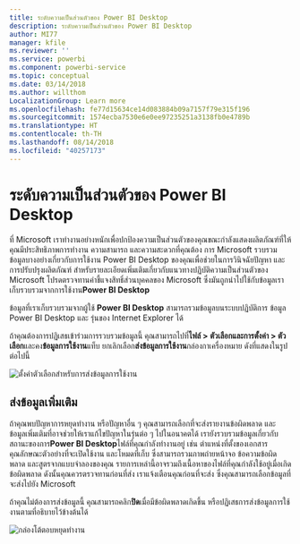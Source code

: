 ```yaml
---
title: ระดับความเป็นส่วนตัวของ Power BI Desktop
description: ระดับความเป็นส่วนตัวของ Power BI Desktop
author: MI77
manager: kfile
ms.reviewer: ''
ms.service: powerbi
ms.component: powerbi-service
ms.topic: conceptual
ms.date: 03/14/2018
ms.author: willthom
LocalizationGroup: Learn more
ms.openlocfilehash: fe77d15634ce14d083884b09a7157f79e315f196
ms.sourcegitcommit: 1574ecba7530e6e0ee97235251a3138fb0e4789b
ms.translationtype: HT
ms.contentlocale: th-TH
ms.lasthandoff: 08/14/2018
ms.locfileid: "40257173"
---
```

# <a name="power-bi-desktop-privacy"></a>ระดับความเป็นส่วนตัวของ Power BI Desktop

ที่ Microsoft เราทำงานอย่างหนักเพื่อปกป้องความเป็นส่วนตัวของคุณขณะกำลังแสดงผลิตภัณฑ์ที่ให้คุณมีประสิทธิภาพการทำงาน ความสามารถ และความสะดวกที่คุณต้อง การ Microsoft รวบรวมข้อมูลบางอย่างเกี่ยวกับการใช้งาน Power BI Desktop ของคุณเพื่อช่วยในการวินิจฉัยปัญหา และการปรับปรุงผลิตภัณฑ์ สำหรับรายละเอียดเพิ่มเติมเกี่ยวกับแนวทางปฏิบัติความเป็นส่วนตัวของ Microsoft โปรดตรวจทานคำชี้แจงสิทธิ์ส่วนบุคคลของ Microsoft ซึ่งมันถูกนำไปใช้กับข้อมูลเราเก็บรวบรวมจากการใช้งาน**Power BI Desktop**
 
ข้อมูลที่เราเก็บรวบรวมจากผู้ใช้ **Power BI Desktop** สามารถรวมข้อมูลบนระบบปฏิบัติการ ข้อมูล Power BI Desktop และ รุ่นของ Internet Explorer ได้ 
 
ถ้าคุณต้องการปฏิเสธเข้าร่วมการรวบรวมข้อมูลนี้ คุณสามารถไปที่**ไฟล์ > ตัวเลือกและการตั้งค่า > ตัวเลือก**และคง**ข้อมูลการใช้งาน**แท็บ ยกเลิกเลือก**ส่งข้อมูลการใช้งาน**กล่องกาเครื่องหมาย ดังที่แสดงในรูปต่อไปนี้

![ตั้งค่าตัวเลือกสำหรับการส่งข้อมูลการใช้งาน](media/desktop-privacy/privacy_01.png)

## <a name="sending-additional-information"></a>ส่งข้อมูลเพิ่มเติม

ถ้าคุณพบปัญหาการหยุดทำงาน หรือปัญหาอื่น ๆ คุณสามารถเลือกที่จะส่งรายงานข้อผิดพลาด และข้อมูลเพิ่มเติมที่อาจช่วยให้เราแก้ไขปัญหาในรุ่นต่อ ๆ ไปในอนาคตได้ เรายังรวบรวมข้อมูลเกี่ยวกับสถานะของการ**Power BI Desktop**ไฟล์ที่คุณกำลังทำงานอยู่ เช่น ตำแหน่งที่ตั้งของเอกสาร คุณลักษณะตัวอย่างที่จะเปิดใช้งาน และโหมดที่เก็บ ซึ่งสามารถรวมภาพถ่ายหน้าจอ ข้อความข้อผิดพลาด และสูตรจากแบบจำลองของคุณ รายการเหล่านี้อาจรวมถึงเนื้อหาของไฟล์ที่คุณกำลังใช้อยู่เมื่อเกิดข้อผิดพลาด ดังนั้นคุณควรตรวจทานก่อนที่ส่ง เราแจ้งเตือนคุณก่อนที่จะส่ง ซึ่งคุณสามารถเลือกข้อมูลที่จะส่งไปยัง Microsoft  
 
ถ้าคุณไม่ต้องการส่งข้อมูลนี้ คุณสามารถคลิก**ปิด**เมื่อมีข้อผิดพลาดเกิดขึ้น หรือปฏิเสธการส่งข้อมูลการใช้งานตามที่อธิบายไว้ข้างต้นได้ 

![กล่องโต้ตอบหยุดทำงาน](media/desktop-privacy/privacy_02.png)
